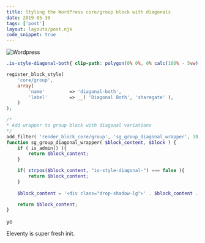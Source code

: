 ```yaml
---
title: Styling the WordPress core/group block with diagonals
date: 2019-05-30
tags: ['post']
layout: layouts/post.njk
code_snippet: true
---
```


<img src="/images/blog/wordpress-group-block-diagonal.jpg" alt="Wordpress"/>

``` css
.is-style-diagonal-both{ clip-path: polygon(0% 0%, 0% calc(100% - 5vw), 100% 100%, 100% calc(0% + 5vw)); }
```

``` php
register_block_style(
    'core/group',
    array(
        'name'         => 'diagonal-both',
        'label'        => __( 'Diagonal Both', 'sharegate' ),
    )
);
```


``` php
/*
* Add wrapper to group block with diagonal variations
*/
add_filter( 'render_block_core/group', 'sg_group_diagonal_wrapper', 10, 2 );
function sg_group_diagonal_wrapper( $block_content, $block ) {
	if ( is_admin() ){
		return $block_content;
	}

	if( strpos($block_content, "is-style-diagonal-") === false ){
		return $block_content;
	}
	
	$block_content = '<div class="drop-shadow-lg">' . $block_content . '</div>';

	return $block_content;
}
```
yo
 
Eleventy is super fresh init.
